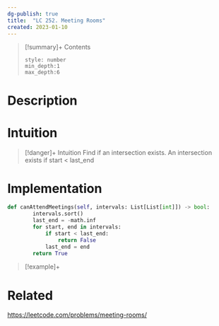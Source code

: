 ```yaml
---
dg-publish: true
title:  "LC 252. Meeting Rooms"
created: 2023-01-10
---
```


>[!summary]+ Contents
>```toc
>style: number
>min_depth:1
>max_depth:6
>```

# Description


# Intuition

>[!danger]+ Intuition
>Find if an intersection exists. An intersection exists if start < last_end


# Implementation
```python
def canAttendMeetings(self, intervals: List[List[int]]) -> bool:
        intervals.sort()
        last_end = -math.inf
        for start, end in intervals:
            if start < last_end:
                return False
            last_end = end 
        return True
```

>[!example]+ 


# Related
https://leetcode.com/problems/meeting-rooms/